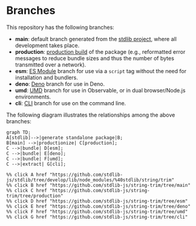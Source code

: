 <!--

@license Apache-2.0

Copyright (c) 2023 The Stdlib Authors.

Licensed under the Apache License, Version 2.0 (the "License");
you may not use this file except in compliance with the License.
You may obtain a copy of the License at

    http://www.apache.org/licenses/LICENSE-2.0

Unless required by applicable law or agreed to in writing, software
distributed under the License is distributed on an "AS IS" BASIS,
WITHOUT WARRANTIES OR CONDITIONS OF ANY KIND, either express or implied.
See the License for the specific language governing permissions and
limitations under the License.

-->

# Branches

This repository has the following branches:

-   **main**: default branch generated from the [stdlib project][stdlib-url], where all development takes place.
-   **production**: [production build][production-url] of the package (e.g., reformatted error messages to reduce bundle sizes and thus the number of bytes transmitted over a network).
-   **esm**: [ES Module][esm-url] branch for use via a `script` tag without the need for installation and bundlers.
-   **deno**: [Deno][deno-url] branch for use in Deno.
-   **umd**: [UMD][umd-url] branch for use in Observable, or in dual browser/Node.js environments.
-   **cli**: [CLI][cli-url] branch for use on the command line.

The following diagram illustrates the relationships among the above branches:

```mermaid
graph TD;
A[stdlib]-->|generate standalone package|B;
B[main] -->|productionize| C[production];
C -->|bundle| D[esm];
C -->|bundle| E[deno];
C -->|bundle| F[umd];
C -->|extract| G[cli];

%% click A href "https://github.com/stdlib-js/stdlib/tree/develop/lib/node_modules/%40stdlib/string/trim"
%% click B href "https://github.com/stdlib-js/string-trim/tree/main"
%% click C href "https://github.com/stdlib-js/string-trim/tree/production"
%% click D href "https://github.com/stdlib-js/string-trim/tree/esm"
%% click E href "https://github.com/stdlib-js/string-trim/tree/deno"
%% click F href "https://github.com/stdlib-js/string-trim/tree/umd"
%% click G href "https://github.com/stdlib-js/string-trim/tree/cli"
```

[stdlib-url]: https://github.com/stdlib-js/stdlib/tree/develop/lib/node_modules/%40stdlib/string/trim
[production-url]: https://github.com/stdlib-js/string-trim/tree/production
[deno-url]: https://github.com/stdlib-js/string-trim/tree/deno
[umd-url]: https://github.com/stdlib-js/string-trim/tree/umd
[esm-url]: https://github.com/stdlib-js/string-trim/tree/esm
[cli-url]: https://github.com/stdlib-js/string-trim/tree/cli